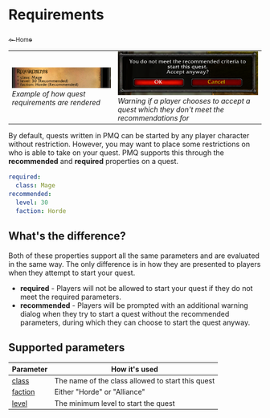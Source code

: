 # Requirements

[<sub>← Home</sub>](../index.md)

<table>
  <tr>
    <td>
      <a href="../assets/images/requirements.png"><img src="../assets/images/requirements.png"/></a><br/>
      <i>Example of how quest requirements are rendered</i>
    </td>
    <td>
      <a href="../assets/images/recommended-warning.png"><img src="../assets/images/recommended-warning.png"/></a><br/>
      <i>Warning if a player chooses to accept a quest which they don't meet the recommendations for</i>
    </td>
  </tr>
</table>

By default, quests written in PMQ can be started by any player character without restriction. However, you may want to place some restrictions on who is able to take on your quest. PMQ supports this through the **recommended** and **required** properties on a quest.

```yaml
required:
  class: Mage
recommended:
  level: 30
  faction: Horde
```

## What's the difference?

Both of these properties support all the same parameters and are evaluated in the same way. The only difference is in how they are presented to players when they attempt to start your quest.

* **required** - Players will not be allowed to start your quest if they do not meet the required parameters.
* **recommended** - Players will be prompted with an additional warning dialog when they try to start a quest without the recommended parameters, during which they can choose to start the quest anyway.

## Supported parameters

| Parameter | How it's used |
|---|---|
| [class](../parameters/class.md) | The name of the class allowed to start this quest |
| [faction](../parameters/faction.md) | Either "Horde" or "Alliance" |
| [level](../parameters/level.md) | The minimum level to start the quest |
